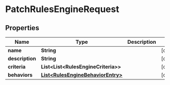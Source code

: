 

# PatchRulesEngineRequest


## Properties

| Name | Type | Description | Notes |
|------------ | ------------- | ------------- | -------------|
|**name** | **String** |  |  [optional] |
|**description** | **String** |  |  [optional] |
|**criteria** | **List&lt;List&lt;RulesEngineCriteria&gt;&gt;** |  |  [optional] |
|**behaviors** | [**List&lt;RulesEngineBehaviorEntry&gt;**](RulesEngineBehaviorEntry.md) |  |  [optional] |



